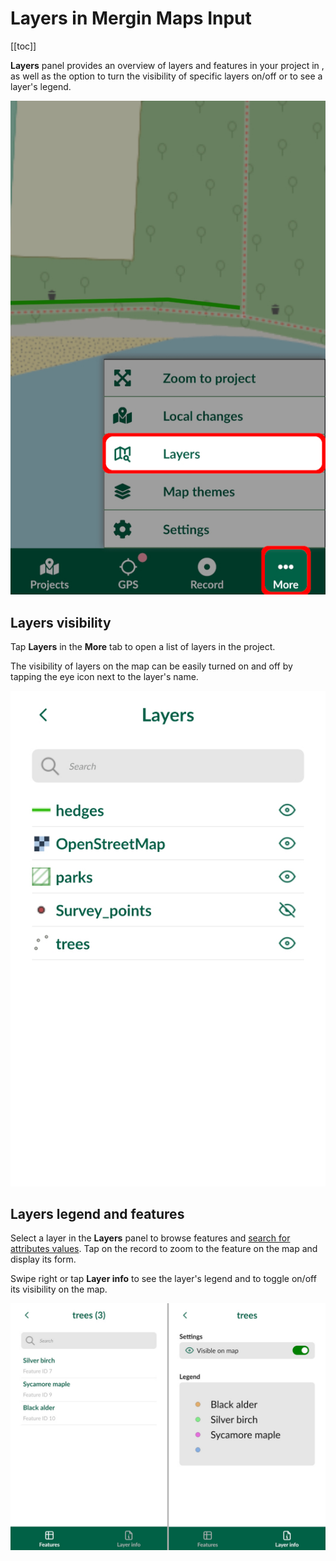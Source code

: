 # Layers in Mergin Maps Input
<SinceBadge type="App" version="1.9.0" />
[[toc]]

**Layers** panel provides an overview of layers and features in your <MainPlatformNameLink /> project in <MobileAppName />, as well as the option to turn the visibility of specific layers on/off or to see a layer's legend.

![Mergin Maps Input Layers in More tab](./input-layers.jpg "Mergin Maps Input Layers in More tab")

## Layers visibility

Tap **Layers** in the **More** tab to open a list of layers in the project.

The visibility of layers on the map can be easily turned on and off by tapping the eye icon next to the layer's name.

![Mergin Maps Input Layers visibility](./input-layers-view.jpg "Layers visibility")

## Layers legend and features
Select a layer in the **Layers** panel to browse features and [search for attributes values](../../gis/search_data/#searching-for-values-in-mergin-maps-input). Tap on the record to zoom to the feature on the map and display its form.

Swipe right or tap **Layer info** to see the layer's legend and to toggle on/off its visibility on the map.

![Mergin Maps Input Layers legend and features](./input-features-legend.jpg "Layers legend and features")
